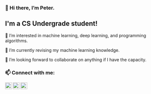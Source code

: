 ### 👋 Hi there, I’m Peter.

## I'm a CS Undergrade student!

👀 I’m interested in machine learning, deep learning, and programming algorithms.

🌱 I’m currently revising my machine learning knowledge.

💞️ I’m looking forward to collaborate on anything if I have the capacity.

### 📫 Connect with me:

[<img align="left" alt="baocaca | Facebook" width="22px" src="https://cdn.jsdelivr.net/npm/simple-icons@v3/icons/facebook.svg" />][facebook]

[<img align="left" alt="baocaca | Instagram" width="22px" src="https://cdn.jsdelivr.net/npm/simple-icons@v3/icons/instagram.svg" />][instagram]

[<img align="left" alt="baocaca | YouTube" width="22px" src="https://cdn.jsdelivr.net/npm/simple-icons@v3/icons/youtube.svg" />][youtube]

<!---
qbaocaca/qbaocaca is a ✨ special ✨ repository because its `README.md` (this file) appears on your GitHub profile.
You can click the Preview link to take a look at your changes.
--->

</details>

[facebook]: https://www.facebook.com/profile.php?id=100071330814469
[instagram]: https://www.instagram.com/bao_kka/
[youtube]: https://www.youtube.com/channel/UChKZrFntQ8evUsnyfLoEExw
[tiktok]: https://www.tiktok.com/@bao_kato09?lang=en
[blog]: https://blogbybao.wordpress.com/
